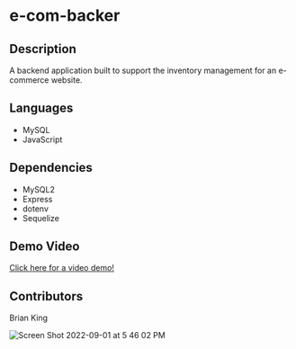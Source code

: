 # e-com-backer

## Description
A backend application built to support the inventory management for an e-commerce website. 

## Languages
* MySQL
* JavaScript

## Dependencies
* MySQL2
* Express
* dotenv
* Sequelize

## Demo Video
[Click here for a video demo!](https://watch.screencastify.com/v/eyPqAJKOpx99h8iUwfSa)

## Contributors
Brian King

![Screen Shot 2022-09-01 at 5 46 02 PM](https://user-images.githubusercontent.com/104585768/188018627-7f4a2606-94d2-4f4e-8dff-90978b1449a9.png)

